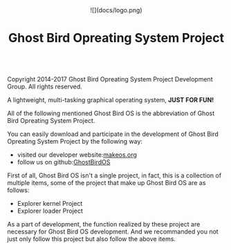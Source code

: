 <center>
![](docs/logo.png)

# Ghost Bird Opreating System Project #
</center>
</br></br></br>
Copyright 2014-2017 Ghost Bird Opreating System Project Development Group. All rights reserved.

A lightweight, multi-tasking graphical operating system, **JUST FOR FUN!**

All of the following mentioned Ghost Bird OS is the abbreviation of Ghost Bird Opreating System Project.

You can easily download and participate in the development of Ghost Bird Opreating System Project by the following way:

- visited our developer website:[makeos.org](http://makeos.org)
- follow us on github:[GhostBirdOS](https://github.com/PeopleRepublicofChina/GhostBirdOS)

First of all, Ghost Bird OS isn't a single project, in fact, this is a collection of multiple items, some of the project that make up Ghost Bird OS are as follows:

- Explorer kernel Project
- Explorer loader Project

As a part of development, the function realized by these project are necessary for Ghost Bird OS development. And we recommanded you not just only follow this project but also follow the above items.